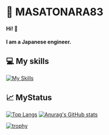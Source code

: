 # 🌸 MASATONARA83

#### Hi! 👋
#### I am a Japanese engineer. 

## 💻 My skills

[![My Skills](https://skillicons.dev/icons?i=java,rust,react,ts,js,html,css,mysql,postgres)](https://skillicons.dev)

## 📈 MyStatus
[![Top Langs](https://github-readme-stats.vercel.app/api/top-langs/?username=masatonara83&layout=donut)](https://github.com/anuraghazra/github-readme-stats)
[![Anurag's GitHub stats](https://github-readme-stats.vercel.app/api?username=masatonara83)](https://github.com/anuraghazra/github-readme-stats)


[![trophy](https://github-profile-trophy.vercel.app/?username=masatonara83)](https://github.com/ryo-ma/github-profile-trophy)
<!--
**masatonara83/masatonara83** is a ✨ _special_ ✨ repository because its `README.md` (this file) appears on your GitHub profile.

Here are some ideas to get you started:

- 🔭 I’m currently working on ...
- 🌱 I’m currently learning ...
- 👯 I’m looking to collaborate on ...
- 🤔 I’m looking for help with ...
- 💬 Ask me about ...
- 📫 How to reach me: ...
- 😄 Pronouns: ...
- ⚡ Fun fact: ...
-->
